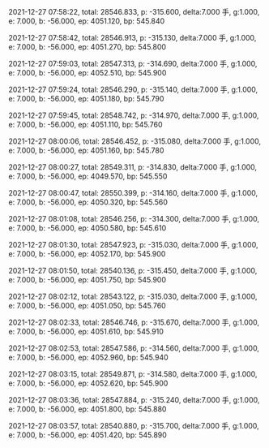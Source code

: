 2021-12-27 07:58:22, total: 28546.833, p: -315.600, delta:7.000 手, g:1.000, e: 7.000, b: -56.000, ep: 4051.120, bp: 545.840

2021-12-27 07:58:42, total: 28546.913, p: -315.130, delta:7.000 手, g:1.000, e: 7.000, b: -56.000, ep: 4051.270, bp: 545.800

2021-12-27 07:59:03, total: 28547.313, p: -314.690, delta:7.000 手, g:1.000, e: 7.000, b: -56.000, ep: 4052.510, bp: 545.900

2021-12-27 07:59:24, total: 28546.290, p: -315.140, delta:7.000 手, g:1.000, e: 7.000, b: -56.000, ep: 4051.180, bp: 545.790

2021-12-27 07:59:45, total: 28548.742, p: -314.970, delta:7.000 手, g:1.000, e: 7.000, b: -56.000, ep: 4051.110, bp: 545.760

2021-12-27 08:00:06, total: 28546.452, p: -315.080, delta:7.000 手, g:1.000, e: 7.000, b: -56.000, ep: 4051.160, bp: 545.780

2021-12-27 08:00:27, total: 28549.311, p: -314.830, delta:7.000 手, g:1.000, e: 7.000, b: -56.000, ep: 4049.570, bp: 545.550

2021-12-27 08:00:47, total: 28550.399, p: -314.160, delta:7.000 手, g:1.000, e: 7.000, b: -56.000, ep: 4050.320, bp: 545.560

2021-12-27 08:01:08, total: 28546.256, p: -314.300, delta:7.000 手, g:1.000, e: 7.000, b: -56.000, ep: 4050.580, bp: 545.610

2021-12-27 08:01:30, total: 28547.923, p: -315.030, delta:7.000 手, g:1.000, e: 7.000, b: -56.000, ep: 4052.170, bp: 545.900

2021-12-27 08:01:50, total: 28540.136, p: -315.450, delta:7.000 手, g:1.000, e: 7.000, b: -56.000, ep: 4051.750, bp: 545.900

2021-12-27 08:02:12, total: 28543.122, p: -315.030, delta:7.000 手, g:1.000, e: 7.000, b: -56.000, ep: 4051.050, bp: 545.760

2021-12-27 08:02:33, total: 28546.746, p: -315.670, delta:7.000 手, g:1.000, e: 7.000, b: -56.000, ep: 4051.610, bp: 545.910

2021-12-27 08:02:53, total: 28547.586, p: -314.560, delta:7.000 手, g:1.000, e: 7.000, b: -56.000, ep: 4052.960, bp: 545.940

2021-12-27 08:03:15, total: 28549.871, p: -314.580, delta:7.000 手, g:1.000, e: 7.000, b: -56.000, ep: 4052.620, bp: 545.900

2021-12-27 08:03:36, total: 28547.884, p: -315.240, delta:7.000 手, g:1.000, e: 7.000, b: -56.000, ep: 4051.800, bp: 545.880

2021-12-27 08:03:57, total: 28540.880, p: -315.700, delta:7.000 手, g:1.000, e: 7.000, b: -56.000, ep: 4051.420, bp: 545.890